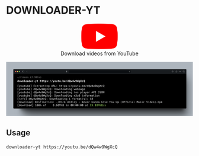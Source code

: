 # DOWNLOADER-YT

<div align="center">
<img src="src/resourse/img.png" width="100">
</br>
Download videos from YouTube
</div>


![cap.png](src/resourse/cap.png)

Usage
-----
```bash
downloader-yt https://youtu.be/dQw4w9WgXcQ
```
